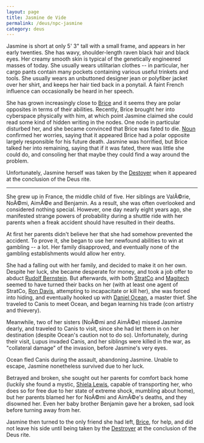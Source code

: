 ```yaml
---
layout: page
title: Jasmine de Vide
permalink: /deus/npc-jasmine
category: deus
---
```

Jasmine is short at only 5' 3&quot; tall with a small frame, and appears in her early twenties. She has wavy, shoulder-length raven black hair and black eyes. Her creamy smooth skin is typical of the genetically engineered masses of today. She usually wears utilitarian clothes -- in particular, her cargo pants contain many pockets containing various useful trinkets and tools. She usually wears an unbuttoned designer jean or polyfiber jacket over her shirt, and keeps her hair tied back in a ponytail. A faint French influence can occasionally be heard in her speech.

She has grown increasingly close to [Brice](char-public-andy) and it seems they are polar opposites in terms of their abilities. Recently, Brice brought her into cyberspace physically with him, at which point Jasmine claimed she could read some kind of hidden writing in the nodes. One node in particular disturbed her, and she became convinced that Brice was fated to die. [Noun](char-public-lucas) confirmed her worries, saying that it appeared Brice had a polar opposite largely responsible for his future death. Jasmine was horrified, but Brice talked her into remaining, saying that if it was fated, there was little she could do, and consoling her that maybe they could find a way around the problem.

Unfortunately, Jasmine herself was taken by the [Destoyer](npc-destroyer) when it appeared at the conclusion of the Deus rite.

-----

She grew up in France, the middle child of five. Her siblings are ValÃ©rie, NoÃ©mi, AimÃ©e and Benjamin. As a result, she was often overlooked and considered nothing special. However, one day nearly eight years ago, she manifested strange powers of probability during a shuttle ride with her parents when a freak accident should have resulted in their deaths.

At first her parents didn't believe her that she had somehow prevented the accident. To prove it, she began to use her newfound abilities to win at gambling -- a lot. Her family disapproved, and eventually none of the gambling establishments would allow her entry.

She had a falling out with her family, and decided to make it on her own. Despite her luck, she became desperate for money, and took a job offer to abduct [Rudolf Bernstein](npc-bernstein). But afterwards, with both [StratCo](org-strat-co) and [Magitech](org-magitech) seemed to have turned their backs on her (with at least one agent of StratCo, [Ron Davis](npc-davis), attempting to incapacitate or kill her), she was forced into hiding, and eventually hooked up with [Daniel Ocean](npc-ocean), a master thief. She traveled to Canis to meet Ocean, and began learning his trade (con artistry and thievery).

Meanwhile, two of her sisters (NoÃ©mi and AimÃ©e) missed Jasmine dearly, and traveled to Canis to visit, since she had let them in on her destination (despite Ocean's caution not to do so). Unfortunately, during their visit, Lupus invaded Canis, and her siblings were killed in the war, as &quot;collateral damage&quot; of the invasion, before Jasmine's very eyes.

Ocean fled Canis during the assault, abandoning Jasmine. Unable to escape, Jasmine nonetheless survived due to her luck.

Betrayed and broken, she sought out her parents for comfort back home (luckily she found a mystic, [Shiela Lewis](npc-lewis), capable of transporting her, who does so for free due to her state of extreme shock, mumbling about home), but her parents blamed her for NoÃ©mi and AimÃ©e's deaths, and they disowned her. Even her baby brother Benjamin gave her a broken, sad look before turning away from her.

Jasmine then turned to the only friend she had left, [Brice](char-public-andy), for help, and did not leave his side until being taken by the [Destroyer](npc-destroyer) at the conclusion of the Deus rite.
